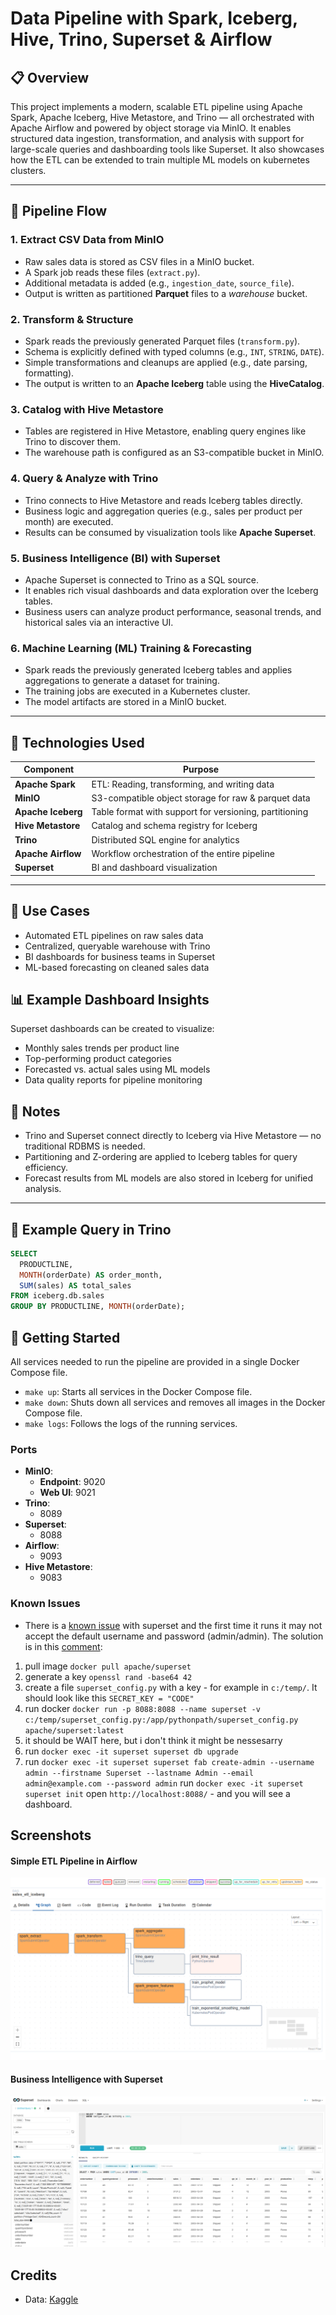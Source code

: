 # Data Pipeline with Spark, Iceberg, Hive, Trino, Superset & Airflow

## 📋 Overview

This project implements a modern, scalable ETL pipeline using Apache Spark, Apache Iceberg, Hive Metastore, and Trino — all orchestrated with Apache Airflow and powered by object storage via MinIO. It enables structured data ingestion, transformation, and analysis with support for large-scale queries and dashboarding tools like Superset. It also showcases how the ETL can be extended to train multiple ML models on kubernetes clusters.

---

## 🔁 Pipeline Flow

### 1. **Extract CSV Data from MinIO**

- Raw sales data is stored as CSV files in a MinIO bucket.
- A Spark job reads these files (`extract.py`).
- Additional metadata is added (e.g., `ingestion_date`, `source_file`).
- Output is written as partitioned **Parquet** files to a *warehouse* bucket.

### 2. **Transform & Structure**

- Spark reads the previously generated Parquet files (`transform.py`).
- Schema is explicitly defined with typed columns (e.g., `INT`, `STRING`, `DATE`).
- Simple transformations and cleanups are applied (e.g., date parsing, formatting).
- The output is written to an **Apache Iceberg** table using the **HiveCatalog**.

### 3. **Catalog with Hive Metastore**

- Tables are registered in Hive Metastore, enabling query engines like Trino to discover them.
- The warehouse path is configured as an S3-compatible bucket in MinIO.

### 4. **Query & Analyze with Trino**

- Trino connects to Hive Metastore and reads Iceberg tables directly.
- Business logic and aggregation queries (e.g., sales per product per month) are executed.
- Results can be consumed by visualization tools like **Apache Superset**.

### 5. **Business Intelligence (BI) with Superset**

- Apache Superset is connected to Trino as a SQL source.
- It enables rich visual dashboards and data exploration over the Iceberg tables.
- Business users can analyze product performance, seasonal trends, and historical sales via an interactive UI.

### 6. **Machine Learning (ML) Training & Forecasting**

- Spark reads the previously generated Iceberg tables and applies aggregations to generate a dataset for training.
- The training jobs are executed in a Kubernetes cluster.
- The model artifacts are stored in a MinIO bucket.

---

## 🧰 Technologies Used

| Component        | Purpose                                      |
|------------------|----------------------------------------------|
| **Apache Spark** | ETL: Reading, transforming, and writing data |
| **MinIO**        | S3-compatible object storage for raw & parquet data |
| **Apache Iceberg** | Table format with support for versioning, partitioning |
| **Hive Metastore** | Catalog and schema registry for Iceberg    |
| **Trino**        | Distributed SQL engine for analytics         |
| **Apache Airflow** | Workflow orchestration of the entire pipeline |
| **Superset**     | BI and dashboard visualization               |

---

## 🚀 Use Cases

- Automated ETL pipelines on raw sales data
- Centralized, queryable warehouse with Trino
- BI dashboards for business teams in Superset
- ML-based forecasting on cleaned sales data

## 📊 Example Dashboard Insights

Superset dashboards can be created to visualize:

- Monthly sales trends per product line
- Top-performing product categories
- Forecasted vs. actual sales using ML models
- Data quality reports for pipeline monitoring

## 📝 Notes

- Trino and Superset connect directly to Iceberg via Hive Metastore — no traditional RDBMS is needed.
- Partitioning and Z-ordering are applied to Iceberg tables for query efficiency.
- Forecast results from ML models are also stored in Iceberg for unified analysis.

---

## 🧪 Example Query in Trino

```sql
SELECT
  PRODUCTLINE,
  MONTH(orderDate) AS order_month,
  SUM(sales) AS total_sales
FROM iceberg.db.sales
GROUP BY PRODUCTLINE, MONTH(orderDate);
```

## 🚀 Getting Started

All services needed to run the pipeline are provided in a single Docker Compose file.

- `make up`: Starts all services in the Docker Compose file.
- `make down`: Shuts down all services and removes all images in the Docker Compose file.
- `make logs`: Follows the logs of the running services.

### Ports

- **MinIO**:
  - **Endpoint**: 9020
  - **Web UI**: 9021
- **Trino**:
  - 8089
- **Superset**:
  - 8088
- **Airflow**:
  - 9093
- **Hive Metastore**:
  - 9083

### Known Issues

- There is a [known issue](https://github.com/apache/superset/issues/10149) with superset and the first time it runs it may not accept the default username and password (admin/admin). The solution is in this [comment](https://github.com/apache/superset/issues/10149#issuecomment-2649344448):

1. pull image `docker pull apache/superset`
2. generate a key `openssl rand -base64 42`
3. create a file `superset_config.py` with a key - for example in `c:/temp/`. It should look like this `SECRET_KEY = "CODE"`
4. run docker `docker run -p 8088:8088 --name superset -v c:/temp/superset_config.py:/app/pythonpath/superset_config.py apache/superset:latest`
5. it should be WAIT here, but i don't think it might be nessesarry
6. run `docker exec -it superset superset db upgrade`
7. run `docker exec -it superset superset fab create-admin --username admin --firstname Superset --lastname Admin --email admin@example.com --password admin`
    run `docker exec -it superset superset init`
    open `http://localhost:8088/` - and you will see a dashboard.

## Screenshots

#### Simple ETL Pipeline in Airflow

![Dashboard](images/airflow_pipeline.png)

#### Business Intelligence with Superset

![Superset](images/superset.png)

## Credits

- Data: [Kaggle](https://www.kaggle.com/datasets/kyanyoga/sample-sales-data/data)
